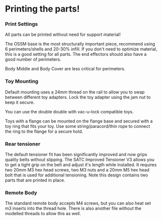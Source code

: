 # Printing the parts!

### Print Settings
All parts can be printed without need for support material!

The OSSM base is the most structurally important piece, recommend using 6 perimeters/shells and 20-30% infill. If you don't need to optimize material, this is a good setting for all parts.
The end effectors should also have a good number of perimeters.

Body Middle and Body Cover are less critical for perimeters.

### Toy Mounting
Default mounting uses a 24mm thread on the rail to allow you to swap between different toy adapters. Lock the toy adapter using the jam nut to keep it secure.

You can use the double double with vac-u-lock compatible toys.

Toys with a flange can be mounted on the flange base and secured with a toy ring that fits your toy. Use some string/paracord/thin rope to connect the ring to the flange for a secure hold.

### Rear tensioner 
The default tensioner fit has been significantly improved and now grips quality belts without slipping. The SATC Improved Tensioner V3 allows you to get a tight grip on the belt and adjust it's length while installed. It requires two 20mm M3 hex head screws, two M3 nuts and a 20mm M5 hex head bolt that is used for additional tensioning.  Note this design contains two parts that are printed in place. 

### Remote Body
The standard remote body accepts M4 screws, but you can also heat set m3 inserts into the thread hole. There is also another file without the modelled threads to allow this as well.